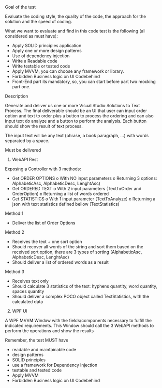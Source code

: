 Goal of the test

Evaluate the coding style, the quality of the code, the approach for the solution and the speed of coding.

What we want to evaluate and find in this code test is the following (all considered as must have):

- Apply SOLID principles application
- Apply one or more design patterns
- Use of dependency injection
- Write a Readable code
- Write testable or tested code
- Apply MVVM, you can choose any framework or library.
- Forbidden  Business logic on UI Codebehind 
- Front-End part its mandatory, so, you can start before part two mocking part one.

Description 

Generate and deliver us one or more Visual Studio Solutions to Text Process. 
The final deliverable should be an UI that user can input order option and text to order plus a button to process the ordering and can also input text do analyze and a button to perform the analysis. Each button should show the result of text process.

The input text will be any text (phrase, a book paragraph, ...) with words separated by a space.

Must be delivered

1.	WebAPI Rest 

Exposing a Controller with 3 methods:

-	Get ORDER OPTIONS 
o	With NO input parameters
o	Returning 3 options: AlphabeticAsc, AlphabeticDesc, LenghtAsc)
-	Get ORDERED TEXT 
o	With 2 input parameters (TextToOrder and OrderOption)
o	Returning a list of words ordered 
-	Get STATISTICS
o	With 1 input parameter (TextToAnalyze)
o	Returning a json with text statistics defined bellow (TextStatistics)

Method 1

-	Deliver the list of Order Options

Method 2

-	Receives the text + one sort option
-	Should recover all words of the string and sort them based on the received sort option, there are 3 types of sorting (AlphabeticAsc, AlphabeticDesc, LenghtAsc)
-	Should deliver a list of ordered words as a result

Method 3

-	Receives text only
-	Should calculate 3 statistics of the text: hyphens quantity, word quantity, spaces quantity
-	Should deliver a complex POCO object called TextStatistics, with the calculated data



2.	WPF UI

A WPF MVVM Window with the fields/components necessary to fulfill the indicated requirements.
This Window should call the 3 WebAPI methods to perform the operations and show the results

Remember, the test MUST have

- readable and maintainable code 
- design patterns 
- SOLID principles 
- use a framework for Dependency Injection 
- testable and tested code 
- Apply MVVM
- Forbidden  Business logic on UI Codebehind 
